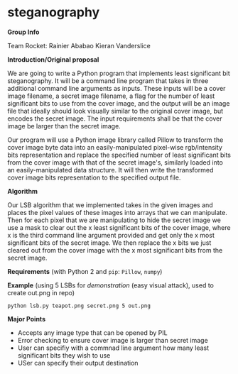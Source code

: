 # steganography

**Group Info**

Team Rocket:
Rainier Ababao
Kieran Vanderslice

**Introduction/Original proposal**

We are going to write a Python program that implements least significant bit steganography. It will be a command line program that takes in three additional command line arguments as inputs. These inputs will be a cover image filename, a secret image filename, a flag for the number of least significant bits to use from the cover image, and the output will be an image file that ideally should look visually similar to the original cover image, but encodes the secret image. The input requirements shall be that the cover image be larger than the secret image.

Our program will use a Python image library called Pillow to transform the cover image byte data into an easily-manipulated pixel-wise rgb/intensity bits representation and replace the specified number of least significant bits from the cover image with that of the secret image's, similarly loaded into an easily-manipulated data structure. It will then write the transformed cover image bits representation to the specified output file.

**Algorithm**

Our LSB algorithm that we implemented takes in the given images and places the pixel values of these images into arrays that we can manipulate. Then for each pixel that we are manipulating to hide the secret image we use a mask to clear out the x least significant bits of the cover image, where x is the third command line argument provided and get only the x most significant bits of the secret image. We then replace the x bits we just cleared out from the cover image with the x most significant bits from the secret image. 

**Requirements** (with Python 2 and `pip`: `Pillow`, `numpy`)

**Example** (using 5 LSBs for _demonstration_ (easy visual attack), used to create out.png in repo)

```
python lsb.py teapot.png secret.png 5 out.png
```

**Major Points**

- Accepts any image type that can be opened by PIL
- Error checking to ensure cover image is larger than secret image
- User can specifiy with a commnad line argument how many least significant bits they wish to use
- USer can specify their output destination
